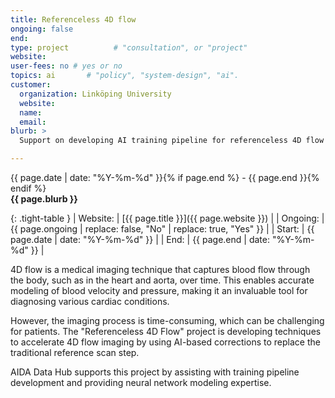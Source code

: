 ```yaml
---
title: Referenceless 4D flow
ongoing: false
end: 
type: project          # "consultation", or "project"
website: 
user-fees: no # yes or no
topics: ai       # "policy", "system-design", "ai".
customer:
  organization: Linköping University
  website: 
  name:
  email:
blurb: >
  Support on developing AI training pipeline for referenceless 4D flow

---
```

<span class="small">{{ page.date | date: "%Y-%m-%d" }}{% if page.end %} - {{ page.end }}{% endif %}</span>  
<strong>{{ page.blurb }}</strong>  

{: .tight-table }
| Website:   |  [{{ page.title }}]({{ page.website }}) |
| Ongoing:   | {{ page.ongoing | replace: false, "No" | replace: true, "Yes" }} |
| Start:   |  {{ page.date | date: "%Y-%m-%d" }} |
| End:   |  {{ page.end | date: "%Y-%m-%d" }} |


4D flow is a medical imaging technique that captures blood flow through the body, such as in the heart and aorta, over time. This enables accurate modeling of blood velocity and pressure, making it an invaluable tool for diagnosing various cardiac conditions.

However, the imaging process is time-consuming, which can be challenging for patients. The "Referenceless 4D Flow" project is developing techniques to accelerate 4D flow imaging by using AI-based corrections to replace the traditional reference scan step.

AIDA Data Hub supports this project by assisting with training pipeline development and providing neural network modeling expertise.